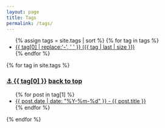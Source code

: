 ```yaml
---
layout: page
title: Tags
permalink: /tags/
---
```


<ul>
  {% assign tags = site.tags | sort %}
  {% for tag in tags %}
  <li class="site-tag">
      <a href="{{ site.baseurl }}/tags/#tag-{{ tag | first | slugify }}"
          style="font-size: {{ tag | last | size  |  times: 4 | plus: 80  }}%">
              {{ tag[0] | replace:'-', ' ' }} ({{ tag | last | size }})
      </a>
  </li>
  {% endfor %}
</ul>

{% for tag in site.tags %}
<h3 id="tag-{{ tag[0] }}" class="p-tag">
  <a href="#tag-{{ tag[0] }}" class="anchor">⚓ {{ tag[0] }}</a><a href="#" class="back-to-top"></a>
  <a href="#">back to top</a>
</h3>

<ul>
{% for post in tag[1] %}
  <li><a href="{{ site.baseurl }}{{ post.url }}" title="{{ post.title }}">{{ post.date | date: "%Y-%m-%d" }} - {{ post.title }}</a></li>
{% endfor %}
</ul>
{% endfor %}
